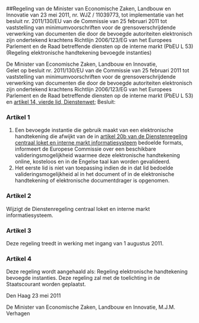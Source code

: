 <meta http-equiv='Content-Type' content='text/html; charset=utf-8' />

##Regeling van de Minister van Economische Zaken, Landbouw en Innovatie van 23 mei 2011, nr. WJZ / 11039773, tot implementatie van het besluit nr. 2011/130/EU van de Commissie van 25 februari 2011 tot vaststelling van minimumvoorschriften voor de grensoverschrijdende verwerking van documenten die door de bevoegde autoriteiten elektronisch zijn ondertekend krachtens Richtlijn 2006/123/EG van het Europees Parlement en de Raad betreffende diensten op de interne markt (PbEU L 53) (Regeling elektronische handtekening bevoegde instanties)

De Minister van Economische Zaken, Landbouw en Innovatie,  
Gelet op besluit nr. 2011/130/EU van de Commissie van 25 februari 2011 tot vaststelling van minimumvoorschriften voor de grensoverschrijdende verwerking van documenten die door de bevoegde autoriteiten elektronisch zijn ondertekend krachtens Richtlijn 2006/123/EG van het Europees Parlement en de Raad betreffende diensten op de interne markt (PbEU L 53) en [artikel 14, vierde lid, Dienstenwet](../../../../../../../wet/dienstenwet/BWBR0026759/README.md);
Besluit:    

### Artikel  1  

1.  Een bevoegde instantie die gebruik maakt van een elektronische handtekening die afwijkt van de in [artikel 20b van de Dienstenregeling centraal loket en interne markt informatiesysteem](../../../../../../../ministeriele-regeling/dienstenregeling/centraal/loket/en/interne/markt/informatiesysteem/BWBR0026766/README.md) bedoelde formats, informeert de Europese Commissie over een beschikbare valideringsmogelijkheid waarmee deze elektronische handtekening online, kosteloos en in de Engelse taal kan worden gevalideerd.   
2.  Het eerste lid is niet van toepassing indien de in dat lid bedoelde valideringsmogelijkheid al in het document of in de elektronische handtekening of elektronische documentdrager is opgenomen.  

### Artikel  2  

Wijzigt de Dienstenregeling centraal loket en interne markt informatiesysteem. 

### Artikel  3  

Deze regeling treedt in werking met ingang van 1 augustus 2011. 

### Artikel  4  

Deze regeling wordt aangehaald als: Regeling elektronische handtekening bevoegde instanties. 
Deze regeling zal met de toelichting in de Staatscourant worden geplaatst.   

Den Haag 
23 mei 2011   

De Minister van Economische Zaken, Landbouw en Innovatie, 
M.J.M. Verhagen     
